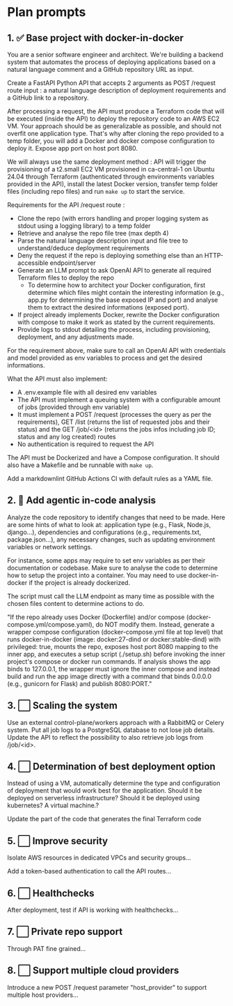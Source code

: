 # Plan prompts

## 1. ✅ Base project with docker-in-docker

You are a senior software engineer and architect. We're building a backend system that automates the process of deploying applications based on a natural language comment and a GitHub repository URL as input.

Create a FastAPI Python API that accepts 2 arguments as POST /request route input : a natural language description of deployment requirements and a GitHub link to a repository.

After processing a request, the API must produce a Terraform code that will be executed (inside the API) to deploy the repository code to an AWS EC2 VM. Your approach should be as generalizable as possible, and should not overfit one application type. That's why after cloning the repo provided to a temp folder, you will add a Docker and docker compose configuration to deploy it. Expose app port on host port 8080.

We will always use the same deployment method : API will trigger the provisioning of a t2.small EC2 VM provisioned in ca-central-1 on Ubuntu 24.04 through Terraform (authenticated through environments variables provided in the API), install the latest Docker version, transfer temp folder files (including repo files) and run `make up` to start the service.

Requirements for the API /request route :

- Clone the repo (with errors handling and proper logging system as stdout using a logging library) to a temp folder
- Retrieve and analyse the repo file tree (max depth 4)
- Parse the natural language description input and file tree to understand/deduce deployment requirements
- Deny the request if the repo is deploying something else than an HTTP-accessible endpoint/server
- Generate an LLM prompt to ask OpenAI API to generate all required Terraform files to deploy the repo
  - To determine how to architect your Docker configuration, first determine which files might contain the interesting information (e.g., app.py for determining the base exposed IP and port) and analyse them to extract the desired informations (exposed port).
- If project already implements Docker, rewrite the Docker configuration with compose to make it work as stated by the current requirements.
- Provide logs to stdout detailing the process, including provisioning, deployment, and any adjustments made.

For the requirement above, make sure to call an OpenAI API with credentials and model provided as env variables to process and get the desired informations.

What the API must also implement:

- A .env.example file with all desired env variables
- The API must implement a queuing system with a configurable amount of jobs (provided through env variable)
- It must implement a POST /request (processes the query as per the requirements), GET /list (returns the list of requested jobs and their status) and the GET /job/\<id> (returns the jobs infos including job ID; status and any log created) routes
- No authentication is required to request the API

The API must be Dockerized and have a Compose configuration. It should also have a Makefile and be runnable with `make up`.

Add a markdownlint GitHub Actions CI with default rules as a YAML file.

## 2. 🔄 Add agentic in-code analysis

Analyze the code repository to identify changes that need to be made. Here are some hints of what to look at: application type (e.g., Flask, Node.js, django…), dependencies and configurations (e.g., requirements.txt, package.json…), any necessary changes, such as updating environment variables or network settings.

For instance, some apps may require to set env variables as per their documentation or codebase. Make sure to analyse the code to determine how to setup the project into a container. You may need to use docker-in-docker if the project is already dockerized.

The script must call the LLM endpoint as many time as possible with the chosen files content to determine actions to do.

"If the repo already uses Docker (Dockerfile) and/or compose (docker-compose.yml/compose.yaml), do NOT modify them. Instead, generate a wrapper compose configuration (docker-compose.yml file at top level) that runs docker-in-docker (image: docker:27-dind or docker:stable-dind) with privileged: true, mounts the repo, exposes host port 8080 mapping to the inner app, and executes a setup script (./setup.sh) before invoking the inner project's compose or docker run commands. If analysis shows the app binds to 127.0.0.1, the wrapper must ignore the inner compose and instead build and run the app image directly with a command that binds 0.0.0.0 (e.g., gunicorn for Flask) and publish 8080:PORT."

## 3. ⬜ Scaling the system

Use an external control-plane/workers approach with a RabbitMQ or Celery system. Put all job logs to a PostgreSQL database to not lose job details. Update the API to reflect the possibility to also retrieve job logs from /job/\<id>.

## 4. ⬜ Determination of best deployment option

Instead of using a VM, automatically determine the type and configuration of deployment that would work best for the application. Should it be deployed on serverless infrastructure? Should it be deployed using kubernetes? A virtual machine.?

Update the part of the code that generates the final Terraform code

## 5. ⬜ Improve security

Isolate AWS resources in dedicated VPCs and security groups...

Add a token-based authentication to call the API routes...

## 6. ⬜ Healthchecks

After deployment, test if API is working with healthchecks...

## 7. ⬜ Private repo support

Through PAT fine grained...

## 8. ⬜ Support multiple cloud providers

Introduce a new POST /request parameter "host_provider" to support multiple host providers...
